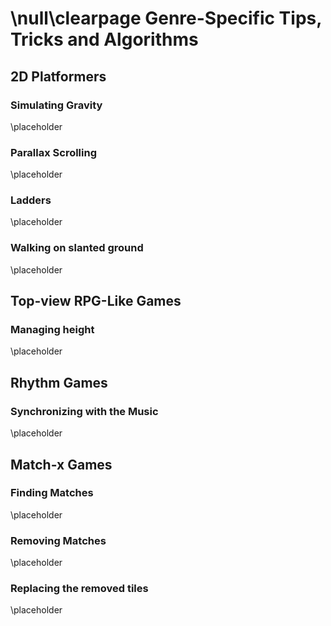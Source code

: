 \null\clearpage
Genre-Specific Tips, Tricks and Algorithms
==========================================

2D Platformers
---------------

### Simulating Gravity

\placeholder

<!-- TODO: Just add a constant acceleration down -->

### Parallax Scrolling

\placeholder

<!-- TODO: talk about image "loop points", how big the image should be (at least 2x the screen size in the scrolling direction) and how to loop and make a seemingly infinite background-->

### Ladders

\placeholder

<!-- TODO: How to allow the player to use ladders -->

### Walking on slanted ground

\placeholder

<!-- TODO: How to walk on slanted ground -->

Top-view RPG-Like Games
-----------------------

### Managing height

\placeholder

<!-- TODO: How to manage the different "heights" in the game -->

Rhythm Games
------------

### Synchronizing with the Music

\placeholder

<!-- TODO: Basic Beat detection or how to somehow sync music and gameplay -->

Match-x Games
--------------

### Finding Matches

\placeholder

<!-- TODO: How to find the matches in match-3 style games -->

### Removing Matches

\placeholder

<!-- TODO: Remove matches by setting the matrix elements to null -->

### Replacing the removed tiles

\placeholder

<!-- TODO: Make the tiles fall by instantly setting the tile IDs in the matrix but tween the graphics -->
